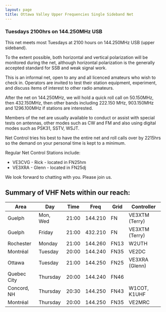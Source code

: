 ```yaml
---
layout: page
title: Ottawa Valley Upper Frequencies Single Sideband Net
---
```

### Tuesdays 2100hrs on 144.250MHz USB

This net meets most Tuesdays at 2100 hours on 144.250MHz USB (upper sideband).

To the extent possible, both horizontal and vertical polarization will be monitored during the net, although horizontal polarization is the generally accepted standard for SSB and weak signal work.

This is an informal net, open to any and all licenced amateurs who wish to check in. Operators are invited to test their station equipment, experiment, and discuss items of interest to other radio amateurs.

After the net on 144.250MHz, we will hold a quick roll call on 50.150MHz, then 432.150MHz, then other bands including 222.150 MHz, 903.150MHz and 1296.100MHz if stations are interested.

Members of the net are usually available to conduct or assist with special tests on antennas, other modes such as CW and FM and also using digital modes such as PSK31, SSTV, WSJT.

Net Control tries his best to have the entire net and roll calls over by 2215hrs so the demand on your personal time is kept to a minimum.

Regular Net Control Stations include:
* VE3CVG - Rick - located in FN25hm
* VE3XRA - Glenn - located in FN25dj

We look forward to chatting with you. Please join us.

## Summary of VHF Nets within our reach:

| Area        | Day      | Time  | Freq    | Grid | Controller     |
|-------------|----------|-------|---------|------|----------------|
| Guelph      | Mon, Wed | 21:00 | 144.210 | FN   | VE3XTM (Terry) |
| Guelph      | Friday   | 21:00 | 432.210 | FN   | VE3XTM (Terry) |
| Rochester   | Monday   | 21:00 | 144.260 | FN13 | W2UTH          |
| Montréal    | Tuesday  | 20:00 | 144.240 | FN35 | VE2DC          |
| Ottawa      | Tuesday  | 21:00 | 144.250 | FN25 | VE3XRA (Glenn) |
| Quebec City | Thursday | 20:00 | 144.240 | FN46 |                |
| Concord, NH | Thursday | 20:30 | 144.250 | FN43 | W1COT, K1UHF   |
| Montréal    | Thursday | 20:00 | 144.250 | FN35 | VE2MRC         |
